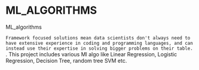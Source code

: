 # ML_ALGORITHMS
ML_algorithms

`Framework focused solutions mean data scientists don't always need to have extensive experience in coding and programming languages, and can instead use their expertise in solving bigger problems on their table.`
.
This project includes various Ml algo like Linear Regression, Logistic Regression, Decision Tree, random tree 
SVM etc.
